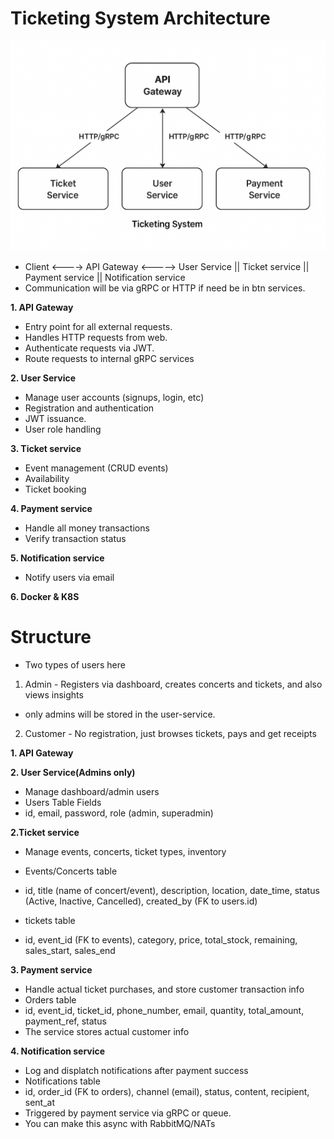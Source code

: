 # Ticketing System Architecture

![alt text](images/architecture.png)

- Client <----> API Gateway <-----> User Service || Ticket service || Payment service || Notification service
- Communication will be via gRPC or HTTP if need be in btn services.

**1. API Gateway**

- Entry point for all external requests.
- Handles HTTP requests from web.
- Authenticate requests via JWT.
- Route requests to internal gRPC services

**2. User Service**

- Manage user accounts (signups, login, etc)
- Registration and authentication
- JWT issuance.
- User role handling

**3. Ticket service**

- Event management (CRUD events)
- Availability
- Ticket booking

**4. Payment service**

- Handle all money transactions
- Verify transaction status

**5. Notification service**

- Notify users via email

**6. Docker & K8S**

# Structure

- Two types of users here

1. Admin - Registers via dashboard, creates concerts and tickets, and also views insights

- only admins will be stored in the user-service.

2. Customer - No registration, just browses tickets, pays and get receipts

**1. API Gateway**

**2. User Service(Admins only)**

- Manage dashboard/admin users
- Users Table Fields
- id, email, password, role (admin, superadmin)

**2.Ticket service**

- Manage events, concerts, ticket types, inventory
- Events/Concerts table
- id, title (name of concert/event), description, location, date_time, status (Active, Inactive, Cancelled), created_by (FK to users.id)

- tickets table
- id, event_id (FK to events), category, price, total_stock, remaining, sales_start, sales_end

**3. Payment service**

- Handle actual ticket purchases, and store customer transaction info
- Orders table
- id, event_id, ticket_id, phone_number, email, quantity, total_amount, payment_ref, status
- The service stores actual customer info

**4. Notification service**

- Log and displatch notifications after payment success
- Notifications table
- id, order_id (FK to orders), channel (email), status, content, recipient, sent_at
- Triggered by payment service via gRPC or queue.
- You can make this async with RabbitMQ/NATs

